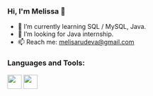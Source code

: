 ### Hi, I'm Melissa 👋

- 🌱 I’m currently learning SQL / MySQL, Java.
- 🔭 I’m looking for Java internship.
- 📫 Reach me: melisarudeva@gmail.com

### Languages and Tools:
<img height="32" width="32" src="https://cdn.jsdelivr.net/npm/simple-icons@v8/icons/#000000.svg" />
<img height="32" width="32" src="https://unpkg.com/simple-icons@v8/icons/[ICON SLUG].svg" />
